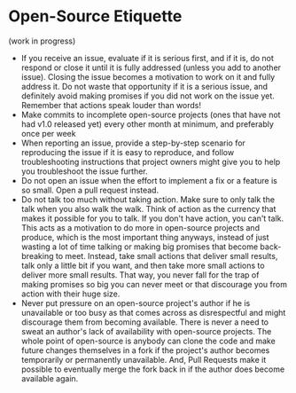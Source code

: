 # Open-Source Etiquette

(work in progress)

- If you receive an issue, evaluate if it is serious first, and if it is, do not respond or close it until it is fully addressed (unless you add to another issue). Closing the issue becomes a motivation to work on it and fully address it. Do not waste that opportunity if it is a serious issue, and definitely avoid making promises if you did not work on the issue yet. Remember that actions speak louder than words!
- Make commits to incomplete open-source projects (ones that have not had v1.0 released yet) every other month at minimum, and preferably once per week 
- When reporting an issue, provide a step-by-step scenario for reproducing the issue if it is easy to reproduce, and follow troubleshooting instructions that project owners might give you to help you troubleshoot the issue further.
- Do not open an issue when the effort to implement a fix or a feature is so small. Open a pull request instead. 
- Do not talk too much without taking action. Make sure to only talk the talk when you also walk the walk. Think of action as the currency that makes it possible for you to talk. If you don't have action, you can't talk. This acts as a motivation to do more in open-source projects and produce, which is the most important thing anyways, instead of just wasting a lot of time talking or making big promises that become back-breaking to meet. Instead, take small actions that deliver small results, talk only a little bit if you want, and then take more small actions to deliver more small results. That way, you never fall for the trap of making promises so big you can never meet or that discourage you from action with their huge size.
- Never put pressure on an open-source project's author if he is unavailable or too busy as that comes across as disrespectful and might discourage them from becoming available. There is never a need to sweat an author's lack of availability with open-source projects. The whole point of open-source is anybody can clone the code and make future changes themselves in a fork if the project's author becomes temporarily or permanently unavailable. And, Pull Requests make it possible to eventually merge the fork back in if the author does become available again.
